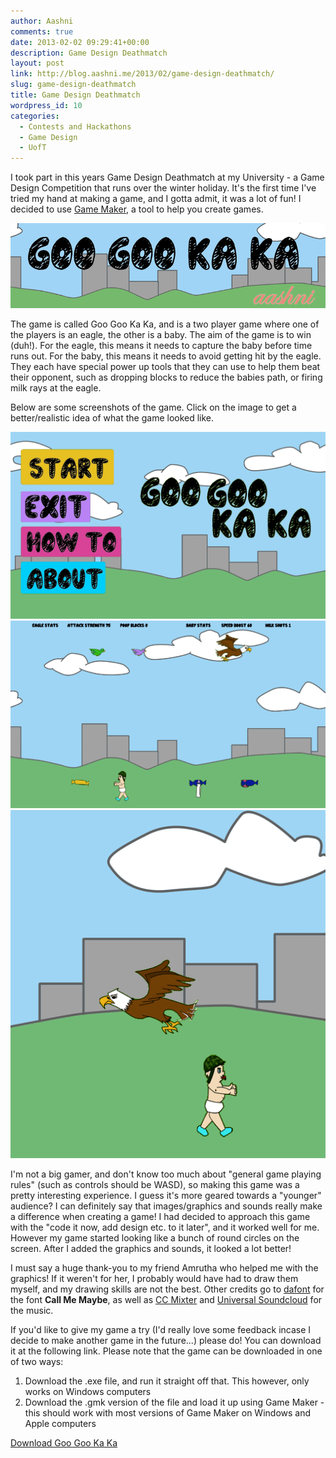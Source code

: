 ```yaml
---
author: Aashni
comments: true
date: 2013-02-02 09:29:41+00:00
description: Game Design Deathmatch
layout: post
link: http://blog.aashni.me/2013/02/game-design-deathmatch/
slug: game-design-deathmatch
title: Game Design Deathmatch
wordpress_id: 10
categories:
  - Contests and Hackathons
  - Game Design
  - UofT
---
```


I took part in this years Game Design Deathmatch at my University - a Game Design Competition that runs over the winter holiday. It's the first time I've tried my hand at making a game, and I gotta admit, it was a lot of fun! I decided to use [Game Maker](http://www.yoyogames.com/gamemaker/), a tool to help you create games.

![Goo Goo Ka Ka](./ggkk1.png)

The game is called Goo Goo Ka Ka, and is a two player game where one of the players is an eagle, the other is a baby. The aim of the game is to win (duh!). For the eagle, this means it needs to capture the baby before time runs out. For the baby, this means it needs to avoid getting hit by the eagle. They each have special power up tools that they can use to help them beat their opponent, such as dropping blocks to reduce the babies path, or firing milk rays at the eagle.

Below are some screenshots of the game. Click on the image to get a better/realistic idea of what the game looked like.

[![](./ggkk2.png)](./ggkk2.png) [![](./ggkk3.png)](./ggkk3.png) [![](./ggkk4.png)](./ggkk4.png)

I'm not a big gamer, and don't know too much about "general game playing rules" (such as controls should be WASD), so making this game was a pretty interesting experience. I guess it's more geared towards a "younger" audience? I can definitely say that images/graphics and sounds really make a difference when creating a game! I had decided to approach this game with the "code it now, add design etc. to it later", and it worked well for me. However my game started looking like a bunch of round circles on the screen. After I added the graphics and sounds, it looked a lot better!

I must say a huge thank-you to my friend Amrutha who helped me with the graphics! If it weren't for her, I probably would have had to draw them myself, and my drawing skills are not the best. Other credits go to [dafont](http://www.dafont.com/call-me-maybe.font) for the font **Call Me Maybe**, as well as [CC Mixter](http://dig.ccmixter.org/) and [Universal Soundcloud](http://eng.universal-soundbank.com/) for the music.

If you'd like to give my game a try (I'd really love some feedback incase I decide to make another game in the future...) please do! You can download it at the following link. Please note that the game can be downloaded in one of two ways:

1. Download the .exe file, and run it straight off that. This however, only works on Windows computers
2. Download the .gmk version of the file and load it up using Game Maker - this should work with most versions of Game Maker on Windows and Apple computers

[Download Goo Goo Ka Ka](https://github.com/aashnisshah/googookaka)
